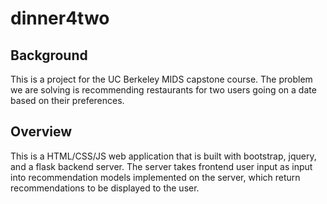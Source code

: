 # dinner4two

## Background
This is a project for the UC Berkeley MIDS capstone course. The problem we are solving is recommending restaurants for two users going on a date based on their preferences.

## Overview
This is a HTML/CSS/JS web application that is built with bootstrap, jquery, and a flask backend server. The server takes frontend user input as input into  recommendation models implemented on the server, which return recommendations to be displayed to the user.
